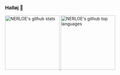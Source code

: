 ### Halløj 👋

<a href="https://github.com/nerloe">
  <img height="180em" src="https://github-readme-stats.vercel.app/api?username=nerloe&show_icons=true&theme=dark &count_private=true" alt="NERLOE's github stats" />
  <img height="180em" src="https://github-readme-stats.vercel.app/api/top-langs/?username=nerloe&theme=dark&layout=compact" alt="NERLOE's github top languages" />
</a>
<br/>

<!--
**NERLOE/nerloe** is a ✨ _special_ ✨ repository because its `README.md` (this file) appears on your GitHub profile.

Here are some ideas to get you started:

- 🔭 I’m currently working on ...
- 🌱 I’m currently learning ...
- 👯 I’m looking to collaborate on ...
- 🤔 I’m looking for help with ...
- 💬 Ask me about ...
- 📫 How to reach me: ...
- 😄 Pronouns: ...
- ⚡ Fun fact: ...
-->
